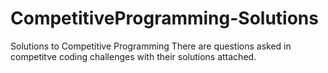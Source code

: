 # CompetitiveProgramming-Solutions
Solutions to Competitive Programming 
There are questions asked in competitve coding challenges with their solutions attached.
